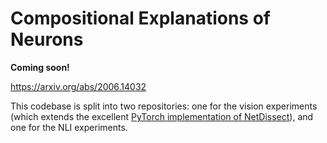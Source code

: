 # Compositional Explanations of Neurons


**Coming soon!**

https://arxiv.org/abs/2006.14032

This codebase is split into two repositories: one for the vision experiments
(which extends the excellent [PyTorch implementation of
NetDissect](https://github.com/CSAILVision/NetDissect-Lite/tree/master/visualize)),
and one for the NLI experiments.
